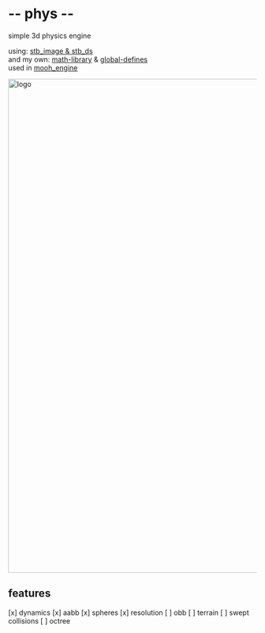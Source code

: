 # -- phys --
simple 3d physics engine

using:      [stb_image & stb_ds](https://github.com/nothings/stb)<br>
and my own: [math-library](https://github.com/phil-stein/math) & [global-defines](https://github.com/phil-stein/global) <br>
used in [mooh_engine](https://github.com/phil-stein/mooh_engine) <br>

<img src="https://github.com/phil-stein/phys/screenshot_phys_01.png" alt="logo" width="1000">


## features
  [x] dynamics
  [x] aabb
  [x] spheres
  [x] resolution
  [ ] obb
  [ ] terrain
  [ ] swept collisions
  [ ] octree
